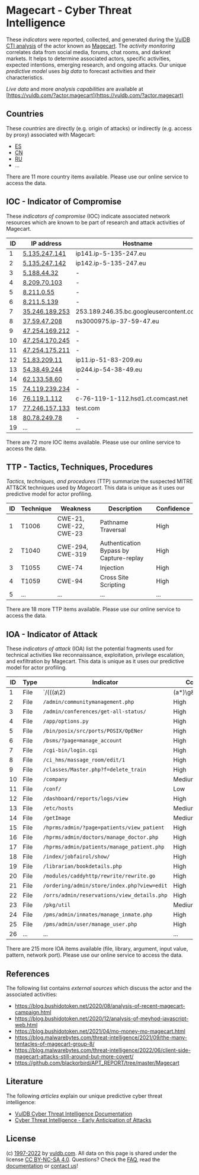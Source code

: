# Magecart - Cyber Threat Intelligence

These _indicators_ were reported, collected, and generated during the [VulDB CTI analysis](https://vuldb.com/?kb.cti) of the actor known as [Magecart](https://vuldb.com/?actor.magecart). The _activity monitoring_ correlates data from social media, forums, chat rooms, and darknet markets. It helps to determine associated actors, specific activities, expected intentions, emerging research, and ongoing attacks. Our unique _predictive model_ uses _big data_ to forecast activities and their characteristics.

_Live data_ and more _analysis capabilities_ are available at [https://vuldb.com/?actor.magecart](https://vuldb.com/?actor.magecart)

## Countries

These _countries_ are directly (e.g. origin of attacks) or indirectly (e.g. access by proxy) associated with Magecart:

* [ES](https://vuldb.com/?country.es)
* [CN](https://vuldb.com/?country.cn)
* [RU](https://vuldb.com/?country.ru)
* ...

There are 11 more country items available. Please use our online service to access the data.

## IOC - Indicator of Compromise

These _indicators of compromise_ (IOC) indicate associated network resources which are known to be part of research and attack activities of Magecart.

ID | IP address | Hostname | Campaign | Confidence
-- | ---------- | -------- | -------- | ----------
1 | [5.135.247.141](https://vuldb.com/?ip.5.135.247.141) | ip141.ip-5-135-247.eu | - | High
2 | [5.135.247.142](https://vuldb.com/?ip.5.135.247.142) | ip142.ip-5-135-247.eu | - | High
3 | [5.188.44.32](https://vuldb.com/?ip.5.188.44.32) | - | - | High
4 | [8.209.70.103](https://vuldb.com/?ip.8.209.70.103) | - | - | High
5 | [8.211.0.55](https://vuldb.com/?ip.8.211.0.55) | - | - | High
6 | [8.211.5.139](https://vuldb.com/?ip.8.211.5.139) | - | - | High
7 | [35.246.189.253](https://vuldb.com/?ip.35.246.189.253) | 253.189.246.35.bc.googleusercontent.com | - | Medium
8 | [37.59.47.208](https://vuldb.com/?ip.37.59.47.208) | ns3000975.ip-37-59-47.eu | - | High
9 | [47.254.169.212](https://vuldb.com/?ip.47.254.169.212) | - | - | High
10 | [47.254.170.245](https://vuldb.com/?ip.47.254.170.245) | - | - | High
11 | [47.254.175.211](https://vuldb.com/?ip.47.254.175.211) | - | - | High
12 | [51.83.209.11](https://vuldb.com/?ip.51.83.209.11) | ip11.ip-51-83-209.eu | - | High
13 | [54.38.49.244](https://vuldb.com/?ip.54.38.49.244) | ip244.ip-54-38-49.eu | - | High
14 | [62.133.58.60](https://vuldb.com/?ip.62.133.58.60) | - | - | High
15 | [74.119.239.234](https://vuldb.com/?ip.74.119.239.234) | - | - | High
16 | [76.119.1.112](https://vuldb.com/?ip.76.119.1.112) | c-76-119-1-112.hsd1.ct.comcast.net | - | High
17 | [77.246.157.133](https://vuldb.com/?ip.77.246.157.133) | test.com | - | High
18 | [80.78.249.78](https://vuldb.com/?ip.80.78.249.78) | - | - | High
19 | ... | ... | ... | ...

There are 72 more IOC items available. Please use our online service to access the data.

## TTP - Tactics, Techniques, Procedures

_Tactics, techniques, and procedures_ (TTP) summarize the suspected MITRE ATT&CK techniques used by _Magecart_. This data is unique as it uses our predictive model for actor profiling.

ID | Technique | Weakness | Description | Confidence
-- | --------- | -------- | ----------- | ----------
1 | T1006 | CWE-21, CWE-22, CWE-23 | Pathname Traversal | High
2 | T1040 | CWE-294, CWE-319 | Authentication Bypass by Capture-replay | High
3 | T1055 | CWE-74 | Injection | High
4 | T1059 | CWE-94 | Cross Site Scripting | High
5 | ... | ... | ... | ...

There are 18 more TTP items available. Please use our online service to access the data.

## IOA - Indicator of Attack

These _indicators of attack_ (IOA) list the potential fragments used for technical activities like reconnaissance, exploitation, privilege escalation, and exfiltration by Magecart. This data is unique as it uses our predictive model for actor profiling.

ID | Type | Indicator | Confidence
-- | ---- | --------- | ----------
1 | File | `/(((a\2)|(a*)\g&lt/-1&gt/))*/` | High
2 | File | `/admin/communitymanagement.php` | High
3 | File | `/admin/conferences/get-all-status/` | High
4 | File | `/app/options.py` | High
5 | File | `/bin/posix/src/ports/POSIX/OpENer` | High
6 | File | `/bsms/?page=manage_account` | High
7 | File | `/cgi-bin/login.cgi` | High
8 | File | `/ci_hms/massage_room/edit/1` | High
9 | File | `/classes/Master.php?f=delete_train` | High
10 | File | `/company` | Medium
11 | File | `/conf/` | Low
12 | File | `/dashboard/reports/logs/view` | High
13 | File | `/etc/hosts` | Medium
14 | File | `/getImage` | Medium
15 | File | `/hprms/admin/?page=patients/view_patient` | High
16 | File | `/hprms/admin/doctors/manage_doctor.php` | High
17 | File | `/hprms/admin/patients/manage_patient.php` | High
18 | File | `/index/jobfairol/show/` | High
19 | File | `/librarian/bookdetails.php` | High
20 | File | `/modules/caddyhttp/rewrite/rewrite.go` | High
21 | File | `/ordering/admin/store/index.php?view=edit` | High
22 | File | `/orrs/admin/reservations/view_details.php` | High
23 | File | `/pkg/util` | Medium
24 | File | `/pms/admin/inmates/manage_inmate.php` | High
25 | File | `/pms/admin/user/manage_user.php` | High
26 | ... | ... | ...

There are 215 more IOA items available (file, library, argument, input value, pattern, network port). Please use our online service to access the data.

## References

The following list contains _external sources_ which discuss the actor and the associated activities:

* https://blog.bushidotoken.net/2020/08/analysis-of-recent-magecart-campaign.html
* https://blog.bushidotoken.net/2020/12/analysis-of-meyhod-javascript-web.html
* https://blog.bushidotoken.net/2021/04/mo-money-mo-magecart.html
* https://blog.malwarebytes.com/threat-intelligence/2021/09/the-many-tentacles-of-magecart-group-8/
* https://blog.malwarebytes.com/threat-intelligence/2022/06/client-side-magecart-attacks-still-around-but-more-covert/
* https://github.com/blackorbird/APT_REPORT/tree/master/Magecart

## Literature

The following _articles_ explain our unique predictive cyber threat intelligence:

* [VulDB Cyber Threat Intelligence Documentation](https://vuldb.com/?kb.cti)
* [Cyber Threat Intelligence - Early Anticipation of Attacks](https://www.scip.ch/en/?labs.20201022)

## License

(c) [1997-2022](https://vuldb.com/?kb.changelog) by [vuldb.com](https://vuldb.com/?kb.about). All data on this page is shared under the license [CC BY-NC-SA 4.0](https://creativecommons.org/licenses/by-nc-sa/4.0/). Questions? Check the [FAQ](https://vuldb.com/?kb.faq), read the [documentation](https://vuldb.com/?kb) or [contact us](https://vuldb.com/?contact)!
